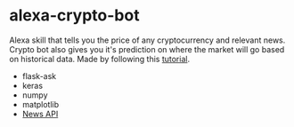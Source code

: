 # alexa-crypto-bot

Alexa skill that tells you the price of any cryptocurrency and relevant news. Crypto bot also gives you it's prediction on where the market will go based on historical data.
Made by following this [tutorial](https://www.youtube.com/watch?v=ftMq5ps503w&feature=youtu.be).

* flask-ask
* keras
* numpy
* matplotlib
* [News API](https://newsapi.org)
